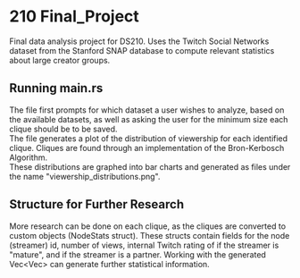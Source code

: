# 210 Final_Project
Final data analysis project for DS210. Uses the Twitch Social Networks dataset from the Stanford SNAP database to compute relevant statistics about large creator groups.

## Running main.rs
The file first prompts for which dataset a user wishes to analyze, based on the available datasets, as well as asking the user for the minimum size each clique should be to be saved.  
The file generates a plot of the distribution of viewership for each identified clique. Cliques are found through an implementation of the Bron-Kerbosch Algorithm.  
These distributions are graphed into bar charts and generated as files under the name "viewership_distributions.png".

## Structure for Further Research
More research can be done on each clique, as the cliques are converted to custom objects (NodeStats struct). These structs contain fields for the node (streamer) id, number of views, internal Twitch rating of if the streamer is "mature", and if the streamer is a partner. Working with the generated Vec<Vec<NodeStats>> can generate further statistical information.
